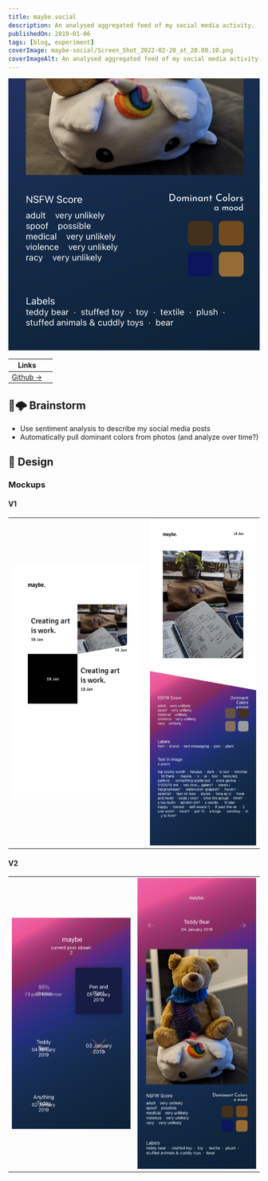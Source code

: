 ```yaml
---
title: maybe.social
description: An analysed aggregated feed of my social media activity.
publishedOn: 2019-01-06
tags: [blog, experiment]
coverImage: maybe-social/Screen_Shot_2022-02-20_at_20.08.10.png
coverImageAlt: An analysed aggregated feed of my social media activity.
---
```


![Screen Shot 2022-02-20 at 20.08.10.png](maybe-social/Screen_Shot_2022-02-20_at_20.08.10.png)

| Links | |
| ------ | ------- |
| [Github →](https://github.com/thalida/maybe.social) | |


## 🧠🌩 Brainstorm

- Use sentiment analysis to describe my social media posts
- Automatically pull dominant colors from photos (and analyze over time?)


## 🎨 Design


### Mockups


#### **V1**

| | |
| ------ | ------- |
| ![Landing.png](maybe-social/Landing.png) | ![Image post.png](maybe-social/Image_post.png) |


#### **V2**

| | |
| ------ | ------- |
| ![List.png](maybe-social/List.png) | ![View - Teddy Bear.png](maybe-social/View_-_Teddy_Bear.png) |
